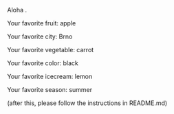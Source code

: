 

Aloha .



Your favorite fruit: apple

Your favorite city: Brno

Your favorite vegetable: carrot

Your favorite color: black

Your favorite icecream: lemon

Your favorite season: summer


(after this, please follow the instructions in README.md)


